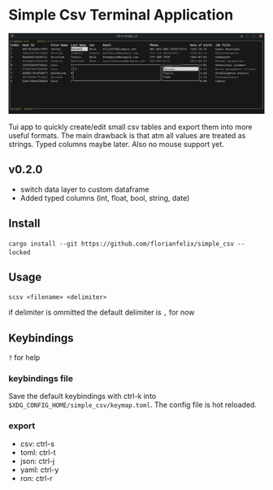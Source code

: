 # Simple Csv Terminal Application

![Alt text](simple_csv.png "Optional Title")

Tui app to quickly create/edit small csv tables and export them into more useful formats.
The main drawback is that atm all values are treated as strings.
Typed columns maybe later. Also no mouse support yet.

## v0.2.0
- switch data layer to custom dataframe
- Added typed columns (int, float, bool, string, date)

## Install
`cargo install --git https://github.com/florianfelix/simple_csv --locked`

## Usage
`scsv <filename> <delimiter>`

if delimiter is ommitted the default delimiter is `,` for now

## Keybindings
`?` for help

### keybindings file
Save the default keybindings with ctrl-k into `$XDG_CONFIG_HOME/simple_csv/keymap.toml`.
The config file is hot reloaded.

### export
- csv: ctrl-s
- toml: ctrl-t
- json: ctrl-j
- yaml: ctrl-y
- ron: ctrl-r
